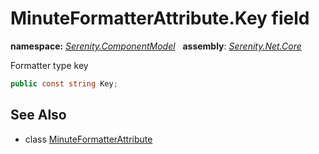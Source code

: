 # MinuteFormatterAttribute.Key field
**namespace:** *[Serenity.ComponentModel](../../README.md#serenity.componentmodel-namespace)*   **assembly**: *[Serenity.Net.Core](../../README.md)*

Formatter type key

```csharp
public const string Key;
```

## See Also

* class [MinuteFormatterAttribute](../MinuteFormatterAttribute.md)